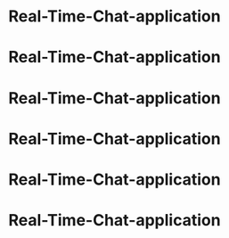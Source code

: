 # Real-Time-Chat-application
# Real-Time-Chat-application
# Real-Time-Chat-application
# Real-Time-Chat-application
# Real-Time-Chat-application
# Real-Time-Chat-application
